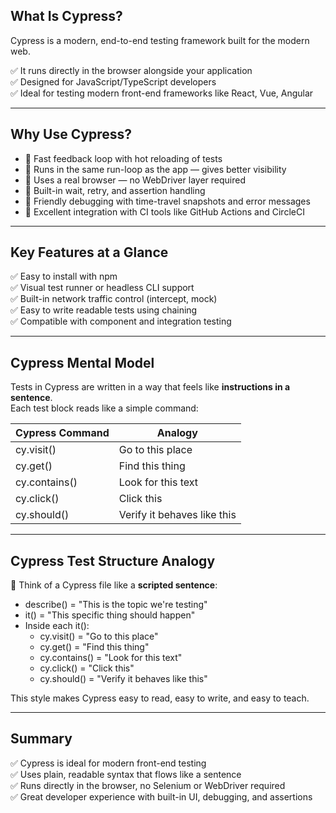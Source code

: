 ## What Is Cypress?

Cypress is a modern, end-to-end testing framework built for the modern web.

✅ It runs directly in the browser alongside your application  
✅ Designed for <span class="codeSnip">JavaScript</span>/<span class="codeSnip">TypeScript</span> developers  
✅ Ideal for testing modern front-end frameworks like React, Vue, Angular

---

## Why Use Cypress?

- 🔹 Fast feedback loop with hot reloading of tests  
- 🔹 Runs in the same run-loop as the app — gives better visibility  
- 🔹 Uses a real browser — no WebDriver layer required  
- 🔹 Built-in wait, retry, and assertion handling  
- 🔹 Friendly debugging with time-travel snapshots and error messages  
- 🔹 Excellent integration with CI tools like GitHub Actions and CircleCI  

---

## Key Features at a Glance

✅ Easy to install with <span class="codeSnip">npm</span>  
✅ Visual test runner or headless CLI support  
✅ Built-in network traffic control (intercept, mock)  
✅ Easy to write readable tests using chaining  
✅ Compatible with component and integration testing  

---

## Cypress Mental Model

Tests in Cypress are written in a way that feels like **instructions in a sentence**.  
Each test block reads like a simple command:

<table class="notesTable">
  <thead>
    <tr class="tableHeader">
      <th class="tableCellHeader">Cypress Command</th>
      <th class="tableCellHeader">Analogy</th>
    </tr>
  </thead>
  <tbody>
    <tr class="tableRow">
      <td class="tableCell"><span class="codeSnip">cy.visit()</span></td>
      <td class="tableCell">Go to this place</td>
    </tr>
    <tr class="tableRow">
      <td class="tableCell"><span class="codeSnip">cy.get()</span></td>
      <td class="tableCell">Find this thing</td>
    </tr>
    <tr class="tableRow">
      <td class="tableCell"><span class="codeSnip">cy.contains()</span></td>
      <td class="tableCell">Look for this text</td>
    </tr>
    <tr class="tableRow">
      <td class="tableCell"><span class="codeSnip">cy.click()</span></td>
      <td class="tableCell">Click this</td>
    </tr>
    <tr class="tableRow">
      <td class="tableCell"><span class="codeSnip">cy.should()</span></td>
      <td class="tableCell">Verify it behaves like this</td>
    </tr>
  </tbody>
</table>

---

## Cypress Test Structure Analogy

🧠 Think of a Cypress file like a **scripted sentence**:

- <span class="codeSnip">describe()</span> = "This is the topic we're testing"  
- <span class="codeSnip">it()</span> = "This specific thing should happen"  
- Inside each <span class="codeSnip">it()</span>:  
  - <span class="codeSnip">cy.visit()</span> = "Go to this place"  
  - <span class="codeSnip">cy.get()</span> = "Find this thing"  
  - <span class="codeSnip">cy.contains()</span> = "Look for this text"  
  - <span class="codeSnip">cy.click()</span> = "Click this"  
  - <span class="codeSnip">cy.should()</span> = "Verify it behaves like this"

This style makes Cypress easy to read, easy to write, and easy to teach.

---

## Summary

✅ Cypress is ideal for modern front-end testing  
✅ Uses plain, readable syntax that flows like a sentence  
✅ Runs directly in the browser, no Selenium or WebDriver required  
✅ Great developer experience with built-in UI, debugging, and assertions  
